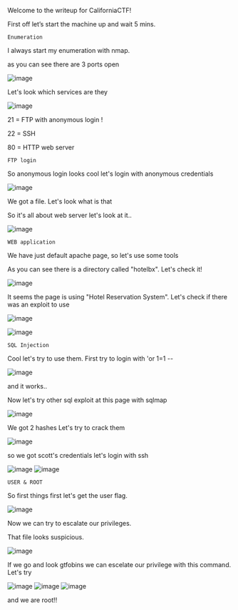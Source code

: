 Welcome to the writeup for CaliforniaCTF!

First off let’s start the machine up and wait 5 mins.
	
	Enumeration

I always start my enumeration with nmap.

as you can see there are 3 ports open

![image](https://user-images.githubusercontent.com/73278123/156879493-1cc4106d-62df-4a1d-b40b-2b281c87fea8.png)

Let's look which services are they

![image](https://user-images.githubusercontent.com/73278123/156879515-61b1190d-082b-4922-8d0e-1af740cf332e.png)

21 = FTP with anonymous login !

22 = SSH

80 = HTTP web server

	FTP login

So anonymous login looks cool let's login with anonymous credentials

![image](https://user-images.githubusercontent.com/73278123/156879562-fda0e074-8c0f-4ca1-9883-0e8346103828.png)

We got a file. Let's look what is that

So it's all about web server let's look at it..

![image](https://user-images.githubusercontent.com/73278123/156879605-dca58440-3d94-40bd-b7bf-e01058bd67e4.png)


	WEB application

We have just default apache page, so let's use some tools

As you can see there is a directory called "hotelbx". Let's check it!

![image](https://user-images.githubusercontent.com/73278123/156879741-1579a1c6-d921-4fb6-8d76-5d2cda542fb3.png)

It seems the page is using "Hotel Reservation System". Let's check if there was an exploit to use

![image](https://user-images.githubusercontent.com/73278123/156879778-5d736f2d-abe1-481a-a223-efd9f6c0c879.png)

![image](https://user-images.githubusercontent.com/73278123/156879809-1ee5bf38-5c47-40ee-98df-a51b88fac9f8.png)

	SQL Injection

Cool let's try to use them. First try to login with 'or 1=1 --

![image](https://user-images.githubusercontent.com/73278123/156879874-285d0160-9e50-4d47-a46b-9a846331f0e2.png)

and it works..

Now let's try other sql exploit at this page with sqlmap

![image](https://user-images.githubusercontent.com/73278123/156879938-9572b202-0d87-4631-828f-75609f7ef1de.png)

We got 2 hashes Let's try to crack them

![image](https://user-images.githubusercontent.com/73278123/156880015-98fbb7d1-ed31-49d1-a77f-5d0c6d4ac68a.png)

so we got scott's credentials let's login with ssh

![image](https://user-images.githubusercontent.com/73278123/156880078-fa798983-520b-4577-a05b-f526a8a2545c.png)
![image](https://user-images.githubusercontent.com/73278123/156880118-19912c38-f938-40ad-860e-214fe01eccee.png)

	USER & ROOT

So first things first let's get the user flag.

![image](https://user-images.githubusercontent.com/73278123/156880159-a9c4e381-3921-44ef-94ea-362216468597.png)

Now we can try to escalate our privileges.

That file looks suspicious.

![image](https://user-images.githubusercontent.com/73278123/156880202-707c25fb-2d54-44db-9773-eaf5e1e5ce7a.png)

If we go and look gtfobins we can escelate our privilege with this command. Let's try

![image](https://user-images.githubusercontent.com/73278123/156880225-e5d183be-73bb-4622-82c8-97a750dc340d.png)
![image](https://user-images.githubusercontent.com/73278123/156880243-179905a1-89ca-433e-89ed-cfc42775da62.png)
![image](https://user-images.githubusercontent.com/73278123/156880261-b86c3cbc-5252-4b84-9af3-2962cf1b2c3b.png)

and we are root!!


